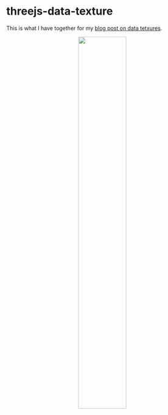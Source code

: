 # threejs-data-texture 

This is what I have together for my [blog post on data tetxures](https://dustinpfister.github.io/2022/04/15/threejs-data-texture/).

<div align="center">
      <a href="https://www.youtube.com/watch?v=gvLwa6vgesM">
         <img src="https://img.youtube.com/vi/gvLwa6vgesM/0.jpg" style="width:50%;">
      </a>
</div>